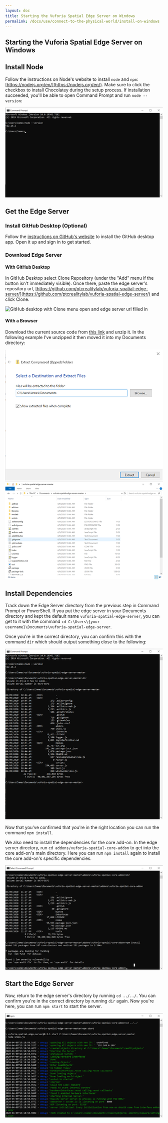 ```yaml
---
layout: doc
title: Starting the Vuforia Spatial Edge Server on Windows
permalink: /docs/use/connect-to-the-physical-world/install-on-windows
---
```


## Starting the Vuforia Spatial Edge Server on Windows

## Install Node

Follow the instructions on Node's website to install `node` and `npm`:
[https://nodejs.org/en/](https://nodejs.org/en/). Make sure to click the
checkbox to install Chocolatey during the setup process. If installation
succeeded, you'll be able to open Command Prompt and run `node --version`:

![Terminal with the command node --version run, it outputs v12.16.2 without errors](./images/command-prompt-node-version.png)

## Get the Edge Server

### Install GitHub Desktop (Optional)

Follow the [instructions on GitHub's
website](https://help.github.com/en/desktop/getting-started-with-github-desktop/installing-github-desktop)
to install the GitHub desktop app. Open it up and sign in to get started.

### Download Edge Server

#### With GitHub Desktop
In GitHub Desktop select Clone Repository (under the "Add" menu if the button
isn't immediately visible). Once there, paste the edge server's repository url,
[https://github.com/ptcrealitylab/vuforia-spatial-edge-server/](https://github.com/ptcrealitylab/vuforia-spatial-edge-server/) and click Clone.

![GitHub desktop with Clone menu open and edge server url filled in](./images/gh-desktop-edge-server-clone.png)

#### With a Browser
Download the current source code from [this
link](https://github.com/ptcrealitylab/vuforia-spatial-edge-server/archive/master.zip)
and unzip it. In the following example I've unzipped it then moved it into my
Documents directory:

![Windows extract here dialog](./images/windows-extract-here.png)
![Windows with edge server folder extracted into Documents](./images/windows-extracted-directory.png)

## Install Dependencies

Track down the Edge Server directory from the previous step in Command Prompt
or PowerShell. If you put the edge server in your Documents directory and kept
the default name `vuforia-spatial-edge-server`, you can get to it with the
command `cd C:\Users\{your username}\Documents\vuforia-spatial-edge-server`.

Once you're in the correct directory, you can confirm this with the command
`dir` which should output something close to the following:

![Command Prompt output with cd to the edge server directory followed by dir](./images/command-prompt-edge-server-ls.png)

Now that you've confirmed that you're in the right location you can run the
command `npm install`.

We also need to install the dependencies for the core add-on. In the edge
server directory, run `cd addons/vuforia-spatial-core-addon` to get into the
core add-on's main directory. Here you can run `npm install` again to install
the core add-on's specific dependencies.

![Command Prompt containing cd into addons directory then npm install](./images/command-prompt-edge-server-addon-install.png)

## Start the Edge Server

Now, return to the edge server's directory by running `cd ../../`. You can
confirm you're in the correct directory by running `dir` again. Now you're here,
you can run `npm start` to start the server.

![Command Prompt showing returning to the edge server directory and running node](./images/command-prompt-start-server.png)

